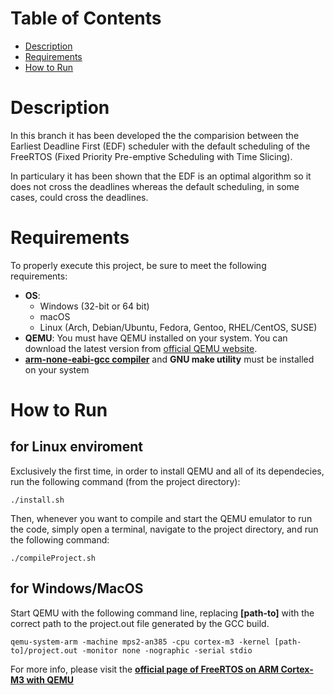 # Table of Contents
- [Description](#description)
- [Requirements](#requirements)
- [How to Run](#how-to-run)

# Description
In this branch it has been developed the the comparision between the Earliest Deadline First (EDF) scheduler with the default scheduling of the FreeRTOS (Fixed Priority Pre-emptive Scheduling with Time Slicing).

In particulary it has been shown that the EDF is an optimal algorithm so it does not cross the deadlines whereas the default scheduling, in some cases, could cross the deadlines.

# Requirements
To properly execute this project, be sure to meet the following requirements:
- **OS**:
    - Windows (32-bit or 64 bit)
    - macOS
    - Linux (Arch, Debian/Ubuntu, Fedora, Gentoo, RHEL/CentOS, SUSE)
- **QEMU**: You must have QEMU installed on your system. You can download the latest version from [official QEMU website](https://www.qemu.org/download/).
- [**arm-none-eabi-gcc compiler**](https://developer.arm.com/downloads/-/gnu-rm) and **GNU make utility** must be installed on your system

# How to Run
## for Linux enviroment
Exclusively the first time, in order to install QEMU and all of its dependecies, run the following command (from the project directory):
```shell
./install.sh
```

Then, whenever you want to compile and start the QEMU emulator to run the code, simply open a terminal, navigate to the project directory, and run the following command:
```shell
./compileProject.sh
```

## for Windows/MacOS
Start QEMU with the following command line, replacing **[path-to]** with the correct path to the project.out file generated by the GCC build.
```shell
qemu-system-arm -machine mps2-an385 -cpu cortex-m3 -kernel [path-to]/project.out -monitor none -nographic -serial stdio
```

For more info, please visit the [**official page of FreeRTOS on ARM Cortex-M3 with QEMU**](https://www.freertos.org/freertos-on-qemu-mps2-an385-model.html)
